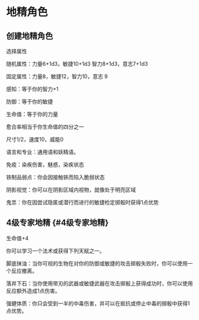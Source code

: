 # 地精角色

## 创建地精角色

选择属性

随机属性：力量6+1d3，敏捷10+1d3 智力8+1d3，意志7+1d3

固定属性：力量8，敏捷12，智力10，意志 9

感知：等于你的智力+1

防御：等于你的敏捷

生命值：等于你的力量

愈合率相当于你生命值的四分之一

尺寸1/2，速度10，威能0

语言和专业：通用语和妖精语。

免疫：染疾伤害，魅惑，染疾状态

铁制品弱点：你会因接触铁而陷入脆弱状态

阴影视觉：你可以在阴影区域内视物，就像处于明亮区域

鬼祟：你在因尝试隐匿或潜行而进行的敏捷检定掷骰时获得1点优势

## 4级专家地精 {#4级专家地精}

生命值+4

你可以学习一个法术或获得下列天赋之一。

脚底抹油：当你可视的生物在对你的防御或敏捷的攻击掷骰失败时，你可以使用一个反应撤离。

落井下石：当你使用带刃的武器或敏捷武器在攻击掷骰上获得成功时，你可以使用反应额外造成1点伤害。

强健体质：你只会受到一半的中毒伤害，并可以在抵抗或停止中毒的掷骰中获得1点优势。

 
